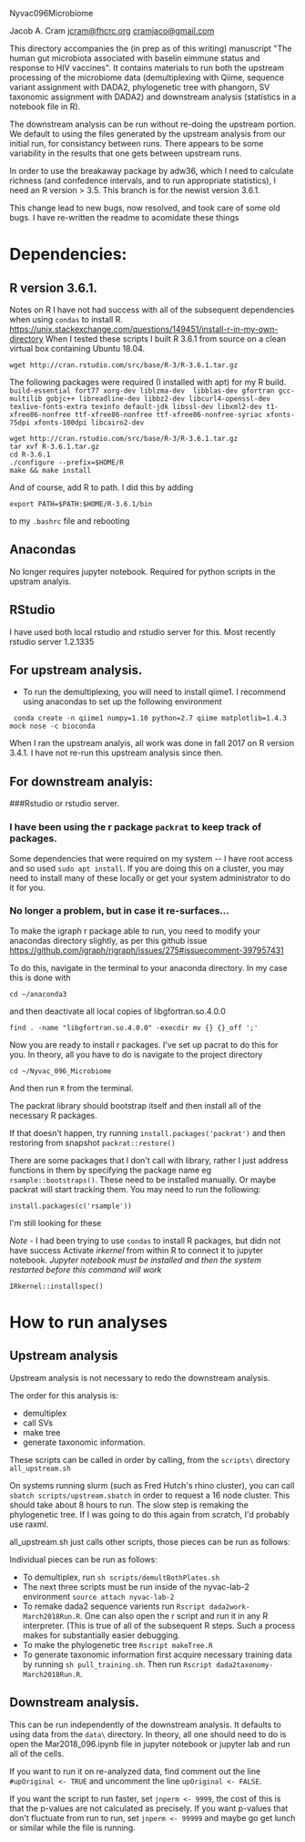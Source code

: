 Nyvac096Microbiome

Jacob A. Cram
jcram@fhcrc.org
cramjaco@gmail.com

This directory accompanies the (in prep as of this writing) manuscript "The human gut microbiota associated with baselin eimmune status and response to HIV vaccines". It contains materials to run both the upstream processing of the microbiome data (demultiplexing with Qiime, sequence variant assignment with DADA2, phylogenetic tree with phangorn, SV taxonomic assignment with DADA2) and downstream analysis (statistics in a notebook file in R).

The downstream analysis can be run without re-doing the upstream portion. We default to using the files generated by the upstream analysis from our initial run, for consistancy between runs. There appears to be some variability in the results that one gets between upstream runs.

In order to use the breakaway package by adw36, which I need to calculate richness (and confedence intervals, and to run appropriate statistics), I need an R version > 3.5. This branch is for the newist version 3.6.1. 

This change lead to new bugs, now resolved, and took care of some old bugs. I have re-written the readme to acomidate these things


# Dependencies:

## R version 3.6.1. 
Notes on R
I have not had success with all of the subsequent dependencies when using `condas` to install R.
https://unix.stackexchange.com/questions/149451/install-r-in-my-own-directory
When I tested these scripts I built R 3.6.1 from source on a clean virtual box containing Ubuntu 18.04. 

```
wget http://cran.rstudio.com/src/base/R-3/R-3.6.1.tar.gz
```

The following packages were required (I installed with apt) for my R build.
`build-essential fort77 xorg-dev liblzma-dev  libblas-dev gfortran gcc-multilib gobjc++ libreadline-dev libbz2-dev libcurl4-openssl-dev texlive-fonts-extra texinfo default-jdk libssl-dev libxml2-dev t1-xfree86-nonfree ttf-xfree86-nonfree ttf-xfree86-nonfree-syriac xfonts-75dpi xfonts-100dpi libcairo2-dev`



```
wget http://cran.rstudio.com/src/base/R-3/R-3.6.1.tar.gz
tar xvf R-3.6.1.tar.gz
cd R-3.6.1
./configure --prefix=$HOME/R
make && make install
```

And of course, add R to path.
I did this by adding
```
export PATH=$PATH:$HOME/R-3.6.1/bin
```
to my `.bashrc` file and rebooting

## Anacondas
No longer requires jupyter notebook. Required for python scripts in the upstram analyis. 

## RStudio
I have used both local rstudio and rstudio server for this. 
Most recently rstudio server 1.2.1335

## For upstream analysis.
 * To run the demultiplexing, you will need to install qiime1. I recommend using anacondas to set up the following environment
 
` conda create -n qiime1 numpy=1.10 python=2.7 qiime matplotlib=1.4.3 mock nose -c bioconda`

When I ran the upstream analyis, all work was done in fall 2017 on R version 3.4.1. I have not re-run this upstream analysis since then.

     

## For downstream analyis:
###Rstudio or rstudio server.

 
### I have been using the r package `packrat` to keep track of packages.
Some dependencies that were required on my system -- I have root access and so used `sudo apt install`. If you are doing this on a cluster, you may need to install many of these locally or get your system administrator to do it for you.


### No longer a problem, but in case it re-surfaces...
To make the igraph r package able to run, you need to modify your anacondas directory slightly, as per this github issue
https://github.com/igraph/rigraph/issues/275#issuecomment-397957431

To do this, navigate in the terminal to your anaconda directory. In my case this is done with

`cd ~/anaconda3`

and then deactivate all local copies of libgfortran.so.4.0.0

```
find . -name "libgfortran.so.4.0.0" -execdir mv {} {}_off ';'
```

Now you are ready to install r packages. I've set up pacrat to do this for you. In theory, all you have to do is navigate to the project directory

```
cd ~/Nyvac_096_Microbiome
```

And then run `R` from the terminal.

The packrat library should bootstrap itself and then install all of the necessary R packages. 

If that doesn't happen, try running
`install.packages('packrat')`
and then restoring from snapshot
`packrat::restore()`

There are some packages that I don't call with library, rather I just address functions in them by specifying the package name eg `rsample::bootstraps()`. These need to be installed manually. Or maybe packrat will start tracking them. You may need to run the following:

```
install.packages(c('rsample'))
```
I'm still looking for these
 
*Note* - I had been trying to use `condas` to install R packages, but didn not have success 
Activate *irkernel* from within R to connect it to jupyter notebook.
*Jupyter notebook must be installed and then the system restarted before this command will work*

```
IRkernel::installspec()
```


# How to run analyses
## Upstream analysis

Upstream analysis is not necessary to redo the downstream analysis.

The order for this analysis is:
 * demultiplex
 * call SVs
 * make tree
 * generate taxonomic information.

These scripts can be called in order by calling, from the `scripts\` directory
`all_upstream.sh`

On systems running slurm (such as Fred Hutch's rhino cluster), you can call `sbatch scripts/upstream.sbatch` in order to request a 16 node cluster. This should take about 8 hours to run. The slow step is remaking the phylogenetic tree. If I was going to do this again from scratch, I'd probably use raxml.

all_upstream.sh just calls other scripts, those pieces can be run as follows:

Individual pieces can be run as follows:

 * To demultiplex, run `sh scripts/demultBothPlates.sh`
 * The next three scripts must be run inside of the nyvac-lab-2 environment
 `source attach nyvac-lab-2`
 * To remake dada2 sequence varients run `Rscript dada2work-March2018Run.R`. One can also open the r script and run it in any R interpreter. (This is true of all of the subsequent R steps. Such a process makes for substantially easier debugging.
 * To make the phylogenetic tree `Rscript makeTree.R`
 * To generate taxonomic information first acquire necessary training data by running `sh pull_training.sh`. Then run `Rscript dada2taxonomy-March2018Run.R`.

## Downstream analysis.

This can be run independently of the downstream analysis. It defaults to using data from the `data\` directory. In theory, all one should need to do is open the Mar2018_096.ipynb file in jupyter notebook or jupyter lab and run all of the cells.

If you want to run it on re-analyzed data, find comment out the line  `#upOriginal <- TRUE` and uncomment the line `upOriginal <- FALSE`. 

If you want the script to run faster, set `jnperm <- 9999`, the cost of this is that the p-values are not calculated as precisely. If you want p-values that don't fluctuate from run to run, set `jnperm <- 99999` and maybe go get lunch or similar while the file is running.
